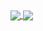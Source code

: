 <a href="https://github.com/evilsocket">
  <img align="center" src="https://github-readme-stats.vercel.app/api?username=infinitiont&count_private=true&show_icons=true&theme=chartreuse-dark" />
</a>
<a href="https://github.com/evilsocket">
  <img align="center" src="https://github-readme-stats.vercel.app/api/top-langs/?username=infinition&layout=compact&theme=chartreuse-dark&langs_count=8" />
</a>
